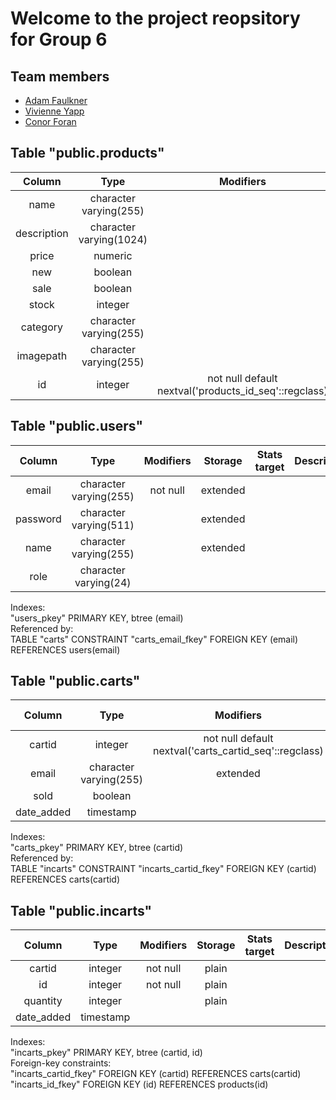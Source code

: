 # Welcome to the project reopsitory for Group 6
## Team members
- [Adam Faulkner](@faulknadam)
- [Vivienne Yapp](@yappvivi)
- [Conor Foran](@forancono)

## Table "public.products"

|Column|Type|Modifiers|Storage| Statstarget|Description|
|:---:|:---:|:---:|:---:|:---:|:---:|
|name| character varying(255)  | | extended | ||                        
|description | character varying(1024) |                                                       | extended | | |      
|price       | numeric                 |                                                       | main     | | |
|new         | boolean                 |                                                       | plain    | | |
|sale        | boolean                 |                                                       | plain    | | |
|stock       | integer                 |                                                       | plain    | | |
|category    | character varying(255)  |                                                       | extended | | |
|imagepath   | character varying(255)  |                                                       | extended | | |
|id          | integer                 | not null default nextval('products_id_seq'::regclass) | plain    | | ||

## Table "public.users"
|Column|Type|Modifiers|Storage|Stats target|Description|
|:---:|:---:|:---:|:---:|:---:|:---:|  
|email|character varying(255)|not null|extended|||
|password|character varying(511)||extended|||
|name|character varying(255)||extended||||
|role|character varying(24)||||
Indexes:  
"users_pkey" PRIMARY KEY, btree (email)  
Referenced by:  
TABLE "carts" CONSTRAINT "carts_email_fkey" FOREIGN KEY (email) REFERENCES users(email)

## Table "public.carts"
|Column|Type|Modifiers|Storage|Stats target|Description|
|:---:|:---:|:---:|:---:|:---:|:---:|
|cartid|integer|not null default nextval('carts_cartid_seq'::regclass)|plain|||
|email|character varying(255)|extended|||||
|sold|boolean|||||
|date_added|timestamp||||
Indexes:  
"carts_pkey" PRIMARY KEY, btree (cartid)  
 Referenced by:  
TABLE "incarts" CONSTRAINT "incarts_cartid_fkey" FOREIGN KEY (cartid) REFERENCES carts(cartid)

## Table "public.incarts"
|Column  |  Type   | Modifiers | Storage | Stats target | Description |
|:---:|:---:|:---:|:---:|:---:|:---:|
|cartid   | integer | not null  | plain   |              | |
|id       | integer | not null  | plain   |              | |
|quantity | integer |           | plain   |              | ||
|date_added|timestamp||||
Indexes:  
    "incarts_pkey" PRIMARY KEY, btree (cartid, id)  
Foreign-key constraints:  
    "incarts_cartid_fkey" FOREIGN KEY (cartid) REFERENCES carts(cartid)  
    "incarts_id_fkey" FOREIGN KEY (id) REFERENCES products(id)
